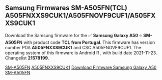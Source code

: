 <h2>Samsung Firmwares SM-A505FN(TCL) A505FNXXS9CUK1/A505FNOVF9CUF1/A505FXXS9CUK1</h2>
Download the Samsung firmware for the ✅ <strong>Samsung Galaxy A50 </strong> ⭐ <strong>SM-A505FN</strong> with product code <strong>TCL</strong> <strong> from Portugal</strong>. This firmware has version number PDA <strong>A505FNXXS9CUK1</strong> and CSC A505FNOVF9CUF1. The operating system of this firmware is Android R , with build date 2021-11-23. Changelist <strong>21578199</strong>.


[SM-A505FN](https://samfirm.shop/samsung/model/SM-A505FN)
[A505FNXXS9CUK1](https://samfirm.shop/samsung/pda/A505FNXXS9CUK1)
[Download Firmware Samsung Galaxy A50 SM-A505FN](https://samfirm.shop/samsung/firmware/477061)
